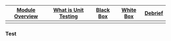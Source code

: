 | [Module Overview](../unittest_module.md) | [What is Unit Testing](../what_is_unit_testing.md) | [Black Box](../black_box.md) | [White Box](../white_box.md) | [Debrief](../debrief.md) |
|-----------------|----------------------|-----------|-----------|---------|
|                 |                      |           |           |         |

### Test
